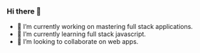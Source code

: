 ### Hi there 👋

- 🔭 I’m currently working on mastering full stack applications.
- 🌱 I’m currently learning full stack javascript.
- 👯 I’m looking to collaborate on web apps.

<!--
**alienworld1/alienworld1** is a ✨ _special_ ✨ repository because its `README.md` (this file) appears on your GitHub profile.

Here are some ideas to get you started:

- 🔭 I’m currently working on ...
- 🌱 I’m currently learning ...
- 👯 I’m looking to collaborate on ...
- 🤔 I’m looking for help with ...
- 💬 Ask me about ...
- 📫 How to reach me: ...
- 😄 Pronouns: ...
- ⚡ Fun fact: ...
-->
